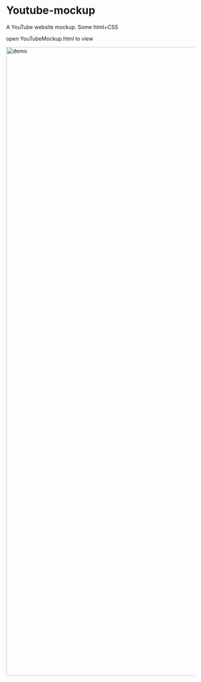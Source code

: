 # Youtube-mockup
A YouTube website mockup. Some html+CSS

open YouTubeMockup.html to view

<img width="1680" alt="demo" src="https://user-images.githubusercontent.com/61166944/166335334-de5b1258-aa72-462a-8b49-9634561bf9e7.png">

